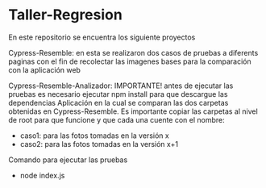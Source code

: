 # Taller-Regresion

En este repositorio se encuentra los siguiente proyectos

Cypress-Resemble:  en esta se realizaron dos casos de pruebas a diferents paginas con el fin de recolectar las imagenes bases para la comparación con la aplicación web


Cypress-Resemble-Analizador:
IMPORTANTE! antes de ejecutar las pruebas es necesario ejecutar npm install para que descargue las dependencias
Aplicación en la cual se comparan las dos carpetas obtenidas en Cypress-Resemble. Es importante copiar las carpetas al nivel de root para que funcione y que cada una cuente con el nombre:

- caso1: para las fotos tomadas en la versión x
- caso2: para las fotos tomadas en la versión x+1


Comando para ejecutar las pruebas 
- node index.js
